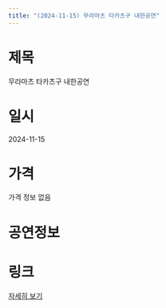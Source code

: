 ```yaml
---
title: "(2024-11-15) 무라마츠 타카츠구 내한공연"
---
```


# 제목
무라마츠 타카츠구 내한공연

# 일시
2024-11-15

# 가격
가격 정보 없음

# 공연정보


# 링크
[자세히 보기](https://www.sac.or.kr/site/main/show/show_view?SN=62284, "https://www.sac.or.kr/site/main/show/show_view?SN=62284")
